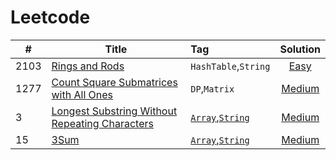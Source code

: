 # Leetcode

|# | Title | Tag |Solution|
|--|-------|:----|:-------:|
|2103|[Rings and Rods](https://leetcode.com/problems/rings-and-rods/)|`HashTable`,`String`|[Easy](https://github.com/lc-practice/Leetcode/tree/main/2103)|
|1277|[Count Square Submatrices with All Ones](https://leetcode.com/problems/count-square-submatrices-with-all-ones/)|`DP`,`Matrix`|[Medium](https://github.com/lc-practice/Leetcode/tree/main/1277)|
|3|[Longest Substring Without Repeating Characters](https://leetcode.com/problems/longest-substring-without-repeating-characters/)|[`Array`,`String`](https://github.com/lc-practice/Leetcode/tree/main/Arrays%20and%20Strings)|[Medium](https://github.com/lc-practice/Leetcode/tree/main/Arrays%20and%20Strings/3)|
|15|[3Sum](https://leetcode.com/problems/3sum/)|[`Array`,`String`](https://github.com/lc-practice/Leetcode/tree/main/Arrays%20and%20Strings)|[Medium](https://github.com/lc-practice/Leetcode/tree/main/Arrays%20and%20Strings/15)|
